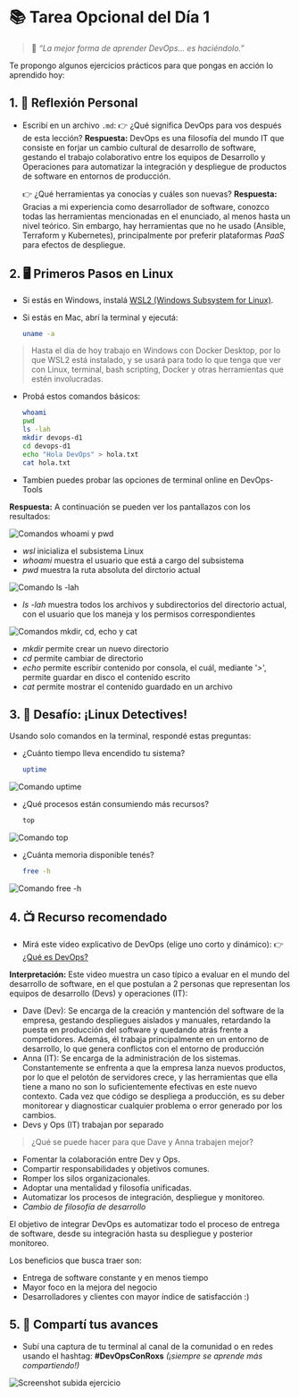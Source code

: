 # 📚 Tarea Opcional del Día 1

> 💬 *“La mejor forma de aprender DevOps… es haciéndolo.”*

Te propongo algunos ejercicios prácticos para que pongas en acción lo aprendido hoy:

## 1. 🧠 Reflexión Personal

* Escribí en un archivo `.md`:
  👉 ¿Qué significa DevOps para vos después de esta lección?
  **Respuesta:**
  DevOps es una filosofía del mundo IT que consiste en forjar un cambio cultural de desarrollo de software, gestando el trabajo colaborativo entre los equipos de Desarrollo y Operaciones para automatizar la integración y despliegue de productos de software en entornos de producción.

  👉 ¿Qué herramientas ya conocías y cuáles son nuevas?
	**Respuesta:** Gracias a mi experiencia como desarrollador de software, conozco todas las herramientas mencionadas en el enunciado, al menos hasta un nivel teórico. Sin embargo, hay herramientas que no he usado (Ansible, Terraform y Kubernetes), principalmente por preferir plataformas *PaaS* para efectos de despliegue.

## 2. 🖥️ Primeros Pasos en Linux

* Si estás en Windows, instalá [WSL2 (Windows Subsystem for Linux)](https://learn.microsoft.com/es-es/windows/wsl/install).
* Si estás en Mac, abrí la terminal y ejecutá:

  ```bash
  uname -a
  ```
> Hasta el día de hoy trabajo en Windows con Docker Desktop, por lo que WSL2 está instalado, y se usará para todo lo que tenga que ver con Linux, terminal, bash scripting, Docker y otras herramientas que estén involucradas.

* Probá estos comandos básicos:

  ```bash
  whoami
  pwd
  ls -lah
  mkdir devops-d1
  cd devops-d1
  echo "Hola DevOps" > hola.txt
  cat hola.txt
  ```
* Tambien puedes probar las opciones de terminal online en DevOps-Tools

**Respuesta:** A continuación se pueden ver los pantallazos con los resultados:

![Comandos whoami y pwd](./imagenes/p1-1.png)

- *wsl* inicializa el subsistema Linux
- *whoami* muestra el usuario que está a cargo del subsistema
- *pwd* muestra la ruta absoluta del dirctorio actual

![Comando ls -lah](./imagenes/p1-2.png)

- *ls -lah* muestra todos los archivos y subdirectorios del directorio actual, con el usuario que los maneja y los permisos correspondientes

![Comandos mkdir, cd, echo y cat](./imagenes/p1-3.png)

- *mkdir* permite crear un nuevo directorio
- *cd* permite cambiar de directorio
- *echo* permite escribir contenido por consola, el cuál, mediante '*>*', permite guardar en disco el contenido escrito
- *cat* permite mostrar el contenido guardado en un archivo

## 3. 🎯 Desafío: ¡Linux Detectives!

Usando solo comandos en la terminal, respondé estas preguntas:

* ¿Cuánto tiempo lleva encendido tu sistema?

  ```bash
  uptime
  ```

![Comando uptime](./imagenes/p1-4.png)

* ¿Qué procesos están consumiendo más recursos?

  ```bash
  top
  ```
![Comando top](./imagenes/p1-5.png)
* ¿Cuánta memoria disponible tenés?

  ```bash
  free -h
  ```
![Comando free -h](./imagenes/p1-6.png)


## 4. 📺 Recurso recomendado

* Mirá este video explicativo de DevOps (elige uno corto y dinámico):
  👉 [¿Qué es DevOps?](https://www.youtube.com/watch?v=_I94-tJlovg)

**Interpretación:** Este video muestra un caso típico a evaluar en el mundo del desarrollo de software, en el que postulan a 2 personas que representan los equipos de desarrollo (Devs) y operaciones (IT):
 - Dave (Dev): Se encarga de la creación y mantención del software de la empresa, gestando despliegues aislados y manuales, retardando la puesta en producción del software y quedando atrás frente a competidores. Además, él trabaja principalmente en un entorno de desarrollo, lo que genera conflictos con el entorno de producción
 - Anna (IT): Se encarga de la administración de los sistemas. Constantemente se enfrenta a que la empresa lanza nuevos productos, por lo que el pelotón de servidores crece, y las herramientas que ella tiene a mano no son lo suficientemente efectivas en este nuevo contexto. Cada vez que código se despliega a producción, es su deber monitorear y diagnosticar cualquier problema o error generado por los cambios.
 - Devs y Ops (IT) trabajan por separado

>¿Qué se puede hacer para que Dave y Anna trabajen mejor?

- Fomentar la colaboración entre Dev y Ops.
- Compartir responsabilidades y objetivos comunes.
- Romper los silos organizacionales.
- Adoptar una mentalidad y filosofía unificadas.
- Automatizar los procesos de integración, despliegue y monitoreo.
- *Cambio de filosofía de desarrollo*

El objetivo de integrar DevOps es automatizar todo el proceso de entrega de software, desde su integración hasta su despliegue y posterior monitoreo.

Los beneficios que busca traer son:
 - Entrega de software constante y en menos tiempo
 - Mayor foco en la mejora del negocio
 - Desarrolladores y clientes con mayor índice de satisfacción :)

## 5. 💬 Compartí tus avances

* Subí una captura de tu terminal al canal de la comunidad o en redes usando el hashtag:
  **#DevOpsConRoxs**
  *(¡siempre se aprende más compartiendo!)*

![Screenshot subida ejercicio](./imagenes/dia1_ss.png)
